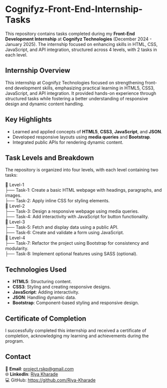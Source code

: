 # Cognifyz-Front-End-Internship-Tasks  
This repository contains tasks completed during my **Front-End Development Internship** at **Cognifyz Technologies** (December 2024 - January 2025). The internship focused on enhancing skills in HTML, CSS, JavaScript, and API integration, structured across 4 levels, with 2 tasks in each level.  

## Internship Overview  
This internship at Cognifyz Technologies focused on strengthening front-end development skills, emphasizing practical learning in HTML5, CSS3, JavaScript, and API integration. It provided hands-on experience through structured tasks while fostering a better understanding of responsive design and dynamic content handling.

## Key Highlights  
- Learned and applied concepts of **HTML5**, **CSS3**, **JavaScript**, and **JSON**.  
- Developed responsive layouts using **media queries** and **Bootstrap**.  
- Integrated public APIs for rendering dynamic content.  

## Task Levels and Breakdown  
The repository is organized into four levels, with each level containing two tasks:  

📂 Level-1  
   ├── Task-1: Create a basic HTML webpage with headings, paragraphs, and images.  
   ├── Task-2: Apply inline CSS for styling elements.  
📂 Level-2  
   ├── Task-3: Design a responsive webpage using media queries.  
   ├── Task-4: Add interactivity with JavaScript for button functionality.  
📂 Level-3  
   ├── Task-5: Fetch and display data using a public API.  
   ├── Task-6: Create and validate a form using JavaScript.  
📂 Level-4  
   ├── Task-7: Refactor the project using Bootstrap for consistency and modularity.  
   ├── Task-8: Implement optional features using SASS (optional).  


## Technologies Used  
- **HTML5**: Structuring content.  
- **CSS3**: Styling and creating responsive designs.  
- **JavaScript**: Adding interactivity.  
- **JSON**: Handling dynamic data.  
- **Bootstrap**: Component-based styling and responsive design.  

## Certificate of Completion  
I successfully completed this internship and received a certificate of completion, acknowledging my learning and achievements during the program.  

## Contact  
📧 **Email**: project.rskp@gmail.com  
🌐 **LinkedIn**: [Riya Kharade](#)  
💻 GitHub: https://github.com/Riya-Kharade
